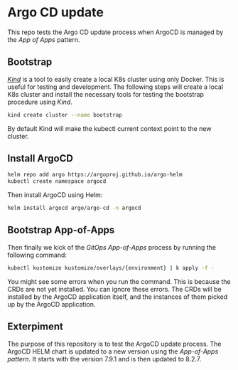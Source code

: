 # Argo CD update

This repo tests the Argo CD update process when ArgoCD is managed by the _App
of Apps_ pattern.

## Bootstrap

[_Kind_](https://kind.sigs.k8s.io/) is a tool to easily create a local K8s
cluster using only Docker. This is useful for testing and development. The
following steps will create a local K8s cluster and install the necessary tools
for testing the bootstrap procedure using _Kind_.

```bash
kind create cluster --name bootstrap
```

By default Kind will make the kubectl current context point to the new cluster.

## Install ArgoCD

```bash
helm repo add argo https://argoproj.github.io/argo-helm
kubectl create namespace argocd
```

Then install ArgoCD using Helm:

```bash
helm install argocd argo/argo-cd -n argocd
```

## Bootstrap App-of-Apps

Then finally we kick of the _GitOps App-of-Apps_ process by running the
following command:

```bash
kubectl kustomize kustomize/overlays/{environment} | k apply -f -
```

You might see some errors when you run the command. This is because the CRDs
are not yet installed. You can ignore these errors. The CRDs will be installed
by the ArgoCD application itself, and the instances of them picked up by the
ArgoCD application.

## Exterpiment

The purpose of this repository is to test the ArgoCD update process. The ArgoCD
HELM chart is updated to a new version using the _App-of-Apps pattern_. It
starts with the version 7.9.1 and is then updated to 8.2.7.
